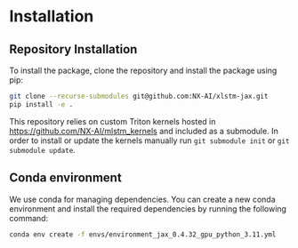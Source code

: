 # Installation

## Repository Installation
To install the package, clone the repository and install the package using pip:
```bash
git clone --recurse-submodules git@github.com:NX-AI/xlstm-jax.git
pip install -e .
```

This repository relies on custom Triton kernels hosted in https://github.com/NX-AI/mlstm_kernels and included as a submodule.
In order to install or update the kernels manually run `git submodule init` or `git submodule update`.

## Conda environment
We use conda for managing dependencies.
You can create a new conda environment and install the required dependencies by running the following command:
```bash
conda env create -f envs/environment_jax_0.4.32_gpu_python_3.11.yml
```

